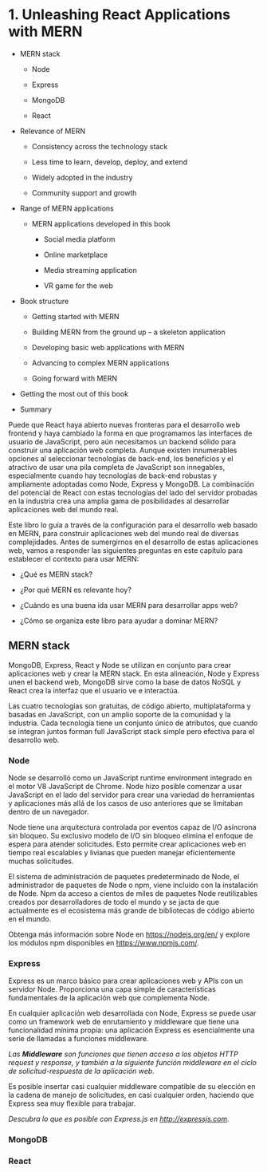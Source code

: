 # 1. Unleashing React Applications with MERN

* MERN stack

   * Node

   * Express

   * MongoDB

   * React

* Relevance of MERN

   * Consistency across the technology stack

   * Less time to learn, develop, deploy, and extend

   * Widely adopted in the industry

   * Community support and growth

* Range of MERN applications

   * MERN applications developed in this book

      * Social media platform

      * Online marketplace

      * Media streaming application

      * VR game for the web

* Book structure

   * Getting started with MERN

   * Building MERN from the ground up – a skeleton application

   * Developing basic web applications with MERN

   * Advancing to complex MERN applications

   * Going forward with MERN

* Getting the most out of this book

* Summary


Puede que React haya abierto nuevas fronteras para el desarrollo web frontend y haya cambiado la forma en que programamos las interfaces de usuario de JavaScript, pero aún necesitamos un backend sólido para construir una aplicación web completa. Aunque existen innumerables opciones al seleccionar tecnologías de back-end, los beneficios y el atractivo de usar una pila completa de JavaScript son innegables, especialmente cuando hay tecnologías de back-end robustas y ampliamente adoptadas como Node, Express y MongoDB. La combinación del potencial de React con estas tecnologías del lado del servidor probadas en la industria crea una amplia gama de posibilidades al desarrollar aplicaciones web del mundo real. 

Este libro lo guía a través de la configuración para el desarrollo web basado en MERN, para construir aplicaciones web del mundo real de diversas complejidades. Antes de sumergirnos en el desarrollo de estas aplicaciones web, vamos a responder las siguientes preguntas en este capítulo para establecer el contexto para usar MERN: 

* ¿Qué es MERN stack? 

* ¿Por qué MERN es relevante hoy? 

* ¿Cuándo es una buena ida usar MERN para desarrollar apps web? 

* ¿Cómo se organiza este libro para ayudar a dominar MERN?


## MERN stack

MongoDB, Express, React y Node se utilizan en conjunto para crear aplicaciones web y crear la MERN stack. En esta alineación, Node y Express unen el backend web, MongoDB sirve como la base de datos NoSQL y React crea la interfaz que el usuario ve e interactúa.

Las cuatro tecnologías son gratuitas, de código abierto, multiplataforma y basadas en JavaScript, con un amplio soporte de la comunidad y la industria. Cada tecnología tiene un conjunto único de atributos, que cuando se integran juntos forman full JavaScript stack simple pero efectiva para el desarrollo web.

### Node

Node se desarrolló como un JavaScript runtime environment integrado en el motor V8 JavaScript de Chrome. Node hizo posible comenzar a usar JavaScript en el lado del servidor para crear una variedad de herramientas y aplicaciones más allá de los casos de uso anteriores que se limitaban dentro de un navegador.

Node tiene una arquitectura controlada por eventos capaz de I/O asíncrona sin bloqueo. Su exclusivo modelo de I/O sin bloqueo elimina el enfoque de espera para atender solicitudes. Esto permite crear aplicaciones web en tiempo real escalables y livianas que pueden manejar eficientemente muchas solicitudes.

El sistema de administración de paquetes predeterminado de Node, el administrador de paquetes de Node o npm, viene incluido con la instalación de Node. Npm da acceso a cientos de miles de paquetes Node reutilizables creados por desarrolladores de todo el mundo y se jacta de que actualmente es el ecosistema más grande de bibliotecas de código abierto en el mundo.

Obtenga más información sobre Node en https://nodejs.org/en/ y explore los módulos npm disponibles en https://www.npmjs.com/.

### Express

Express es un marco básico para crear aplicaciones web y APIs con un servidor Node. Proporciona una capa simple de características fundamentales de la aplicación web que complementa Node.

En cualquier aplicación web desarrollada con Node, Express se puede usar como un framework web de enrutamiento y middleware que tiene una funcionalidad mínima propia: una aplicación Express es esencialmente una serie de llamadas a funciones middleware.

*Las **Middleware** son funciones que tienen acceso a los objetos HTTP request y response, y también a la siguiente función middleware en el ciclo de solicitud-respuesta de la aplicación web.* 

Es posible insertar casi cualquier middleware compatible de su elección en la cadena de manejo de solicitudes, en casi cualquier orden, haciendo que Express sea muy flexible para trabajar.

*Descubra lo que es posible con Express.js en http://expressjs.com*.

### MongoDB

### React










